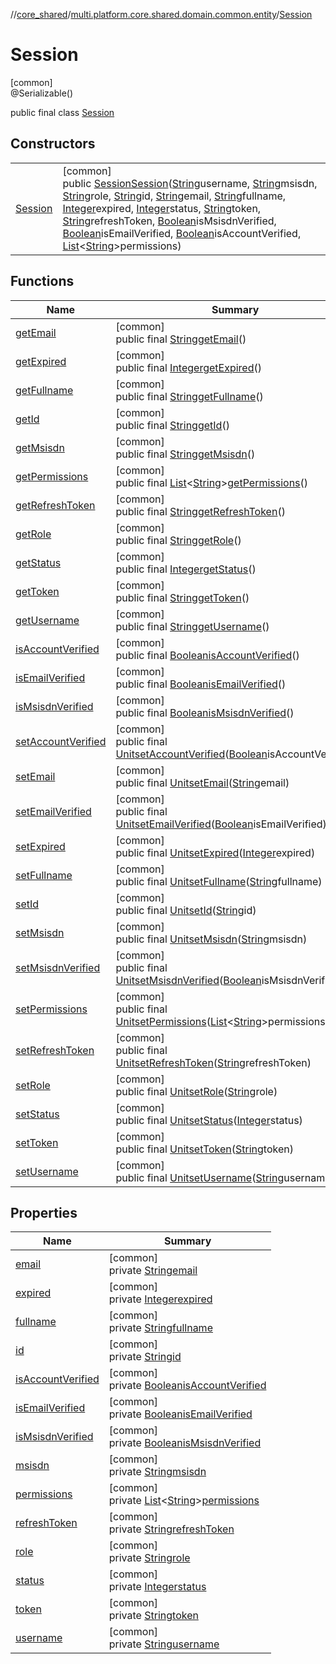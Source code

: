 //[core_shared](../../../index.md)/[multi.platform.core.shared.domain.common.entity](../index.md)/[Session](index.md)

# Session

[common]\
@Serializable()

public final class [Session](index.md)

## Constructors

| | |
|---|---|
| [Session](-session.md) | [common]<br>public [Session](index.md)[Session](-session.md)([String](https://docs.oracle.com/javase/8/docs/api/java/lang/String.html)username, [String](https://docs.oracle.com/javase/8/docs/api/java/lang/String.html)msisdn, [String](https://docs.oracle.com/javase/8/docs/api/java/lang/String.html)role, [String](https://docs.oracle.com/javase/8/docs/api/java/lang/String.html)id, [String](https://docs.oracle.com/javase/8/docs/api/java/lang/String.html)email, [String](https://docs.oracle.com/javase/8/docs/api/java/lang/String.html)fullname, [Integer](https://docs.oracle.com/javase/8/docs/api/java/lang/Integer.html)expired, [Integer](https://docs.oracle.com/javase/8/docs/api/java/lang/Integer.html)status, [String](https://docs.oracle.com/javase/8/docs/api/java/lang/String.html)token, [String](https://docs.oracle.com/javase/8/docs/api/java/lang/String.html)refreshToken, [Boolean](https://docs.oracle.com/javase/8/docs/api/java/lang/Boolean.html)isMsisdnVerified, [Boolean](https://docs.oracle.com/javase/8/docs/api/java/lang/Boolean.html)isEmailVerified, [Boolean](https://docs.oracle.com/javase/8/docs/api/java/lang/Boolean.html)isAccountVerified, [List](https://docs.oracle.com/javase/8/docs/api/java/util/List.html)&lt;[String](https://docs.oracle.com/javase/8/docs/api/java/lang/String.html)&gt;permissions) |

## Functions

| Name | Summary |
|---|---|
| [getEmail](get-email.md) | [common]<br>public final [String](https://docs.oracle.com/javase/8/docs/api/java/lang/String.html)[getEmail](get-email.md)() |
| [getExpired](get-expired.md) | [common]<br>public final [Integer](https://docs.oracle.com/javase/8/docs/api/java/lang/Integer.html)[getExpired](get-expired.md)() |
| [getFullname](get-fullname.md) | [common]<br>public final [String](https://docs.oracle.com/javase/8/docs/api/java/lang/String.html)[getFullname](get-fullname.md)() |
| [getId](get-id.md) | [common]<br>public final [String](https://docs.oracle.com/javase/8/docs/api/java/lang/String.html)[getId](get-id.md)() |
| [getMsisdn](get-msisdn.md) | [common]<br>public final [String](https://docs.oracle.com/javase/8/docs/api/java/lang/String.html)[getMsisdn](get-msisdn.md)() |
| [getPermissions](get-permissions.md) | [common]<br>public final [List](https://docs.oracle.com/javase/8/docs/api/java/util/List.html)&lt;[String](https://docs.oracle.com/javase/8/docs/api/java/lang/String.html)&gt;[getPermissions](get-permissions.md)() |
| [getRefreshToken](get-refresh-token.md) | [common]<br>public final [String](https://docs.oracle.com/javase/8/docs/api/java/lang/String.html)[getRefreshToken](get-refresh-token.md)() |
| [getRole](get-role.md) | [common]<br>public final [String](https://docs.oracle.com/javase/8/docs/api/java/lang/String.html)[getRole](get-role.md)() |
| [getStatus](get-status.md) | [common]<br>public final [Integer](https://docs.oracle.com/javase/8/docs/api/java/lang/Integer.html)[getStatus](get-status.md)() |
| [getToken](get-token.md) | [common]<br>public final [String](https://docs.oracle.com/javase/8/docs/api/java/lang/String.html)[getToken](get-token.md)() |
| [getUsername](get-username.md) | [common]<br>public final [String](https://docs.oracle.com/javase/8/docs/api/java/lang/String.html)[getUsername](get-username.md)() |
| [isAccountVerified](is-account-verified.md) | [common]<br>public final [Boolean](https://docs.oracle.com/javase/8/docs/api/java/lang/Boolean.html)[isAccountVerified](is-account-verified.md)() |
| [isEmailVerified](is-email-verified.md) | [common]<br>public final [Boolean](https://docs.oracle.com/javase/8/docs/api/java/lang/Boolean.html)[isEmailVerified](is-email-verified.md)() |
| [isMsisdnVerified](is-msisdn-verified.md) | [common]<br>public final [Boolean](https://docs.oracle.com/javase/8/docs/api/java/lang/Boolean.html)[isMsisdnVerified](is-msisdn-verified.md)() |
| [setAccountVerified](set-account-verified.md) | [common]<br>public final [Unit](https://kotlinlang.org/api/latest/jvm/stdlib/kotlin/-unit/index.html)[setAccountVerified](set-account-verified.md)([Boolean](https://docs.oracle.com/javase/8/docs/api/java/lang/Boolean.html)isAccountVerified) |
| [setEmail](set-email.md) | [common]<br>public final [Unit](https://kotlinlang.org/api/latest/jvm/stdlib/kotlin/-unit/index.html)[setEmail](set-email.md)([String](https://docs.oracle.com/javase/8/docs/api/java/lang/String.html)email) |
| [setEmailVerified](set-email-verified.md) | [common]<br>public final [Unit](https://kotlinlang.org/api/latest/jvm/stdlib/kotlin/-unit/index.html)[setEmailVerified](set-email-verified.md)([Boolean](https://docs.oracle.com/javase/8/docs/api/java/lang/Boolean.html)isEmailVerified) |
| [setExpired](set-expired.md) | [common]<br>public final [Unit](https://kotlinlang.org/api/latest/jvm/stdlib/kotlin/-unit/index.html)[setExpired](set-expired.md)([Integer](https://docs.oracle.com/javase/8/docs/api/java/lang/Integer.html)expired) |
| [setFullname](set-fullname.md) | [common]<br>public final [Unit](https://kotlinlang.org/api/latest/jvm/stdlib/kotlin/-unit/index.html)[setFullname](set-fullname.md)([String](https://docs.oracle.com/javase/8/docs/api/java/lang/String.html)fullname) |
| [setId](set-id.md) | [common]<br>public final [Unit](https://kotlinlang.org/api/latest/jvm/stdlib/kotlin/-unit/index.html)[setId](set-id.md)([String](https://docs.oracle.com/javase/8/docs/api/java/lang/String.html)id) |
| [setMsisdn](set-msisdn.md) | [common]<br>public final [Unit](https://kotlinlang.org/api/latest/jvm/stdlib/kotlin/-unit/index.html)[setMsisdn](set-msisdn.md)([String](https://docs.oracle.com/javase/8/docs/api/java/lang/String.html)msisdn) |
| [setMsisdnVerified](set-msisdn-verified.md) | [common]<br>public final [Unit](https://kotlinlang.org/api/latest/jvm/stdlib/kotlin/-unit/index.html)[setMsisdnVerified](set-msisdn-verified.md)([Boolean](https://docs.oracle.com/javase/8/docs/api/java/lang/Boolean.html)isMsisdnVerified) |
| [setPermissions](set-permissions.md) | [common]<br>public final [Unit](https://kotlinlang.org/api/latest/jvm/stdlib/kotlin/-unit/index.html)[setPermissions](set-permissions.md)([List](https://docs.oracle.com/javase/8/docs/api/java/util/List.html)&lt;[String](https://docs.oracle.com/javase/8/docs/api/java/lang/String.html)&gt;permissions) |
| [setRefreshToken](set-refresh-token.md) | [common]<br>public final [Unit](https://kotlinlang.org/api/latest/jvm/stdlib/kotlin/-unit/index.html)[setRefreshToken](set-refresh-token.md)([String](https://docs.oracle.com/javase/8/docs/api/java/lang/String.html)refreshToken) |
| [setRole](set-role.md) | [common]<br>public final [Unit](https://kotlinlang.org/api/latest/jvm/stdlib/kotlin/-unit/index.html)[setRole](set-role.md)([String](https://docs.oracle.com/javase/8/docs/api/java/lang/String.html)role) |
| [setStatus](set-status.md) | [common]<br>public final [Unit](https://kotlinlang.org/api/latest/jvm/stdlib/kotlin/-unit/index.html)[setStatus](set-status.md)([Integer](https://docs.oracle.com/javase/8/docs/api/java/lang/Integer.html)status) |
| [setToken](set-token.md) | [common]<br>public final [Unit](https://kotlinlang.org/api/latest/jvm/stdlib/kotlin/-unit/index.html)[setToken](set-token.md)([String](https://docs.oracle.com/javase/8/docs/api/java/lang/String.html)token) |
| [setUsername](set-username.md) | [common]<br>public final [Unit](https://kotlinlang.org/api/latest/jvm/stdlib/kotlin/-unit/index.html)[setUsername](set-username.md)([String](https://docs.oracle.com/javase/8/docs/api/java/lang/String.html)username) |

## Properties

| Name | Summary |
|---|---|
| [email](index.md#-2141752723%2FProperties%2F-1689394408) | [common]<br>private [String](https://docs.oracle.com/javase/8/docs/api/java/lang/String.html)[email](index.md#-2141752723%2FProperties%2F-1689394408) |
| [expired](index.md#-897355772%2FProperties%2F-1689394408) | [common]<br>private [Integer](https://docs.oracle.com/javase/8/docs/api/java/lang/Integer.html)[expired](index.md#-897355772%2FProperties%2F-1689394408) |
| [fullname](index.md#-127733481%2FProperties%2F-1689394408) | [common]<br>private [String](https://docs.oracle.com/javase/8/docs/api/java/lang/String.html)[fullname](index.md#-127733481%2FProperties%2F-1689394408) |
| [id](index.md#1046264758%2FProperties%2F-1689394408) | [common]<br>private [String](https://docs.oracle.com/javase/8/docs/api/java/lang/String.html)[id](index.md#1046264758%2FProperties%2F-1689394408) |
| [isAccountVerified](is-account-verified.md) | [common]<br>private [Boolean](https://docs.oracle.com/javase/8/docs/api/java/lang/Boolean.html)[isAccountVerified](is-account-verified.md) |
| [isEmailVerified](is-email-verified.md) | [common]<br>private [Boolean](https://docs.oracle.com/javase/8/docs/api/java/lang/Boolean.html)[isEmailVerified](is-email-verified.md) |
| [isMsisdnVerified](is-msisdn-verified.md) | [common]<br>private [Boolean](https://docs.oracle.com/javase/8/docs/api/java/lang/Boolean.html)[isMsisdnVerified](is-msisdn-verified.md) |
| [msisdn](index.md#1915130327%2FProperties%2F-1689394408) | [common]<br>private [String](https://docs.oracle.com/javase/8/docs/api/java/lang/String.html)[msisdn](index.md#1915130327%2FProperties%2F-1689394408) |
| [permissions](index.md#-1058482811%2FProperties%2F-1689394408) | [common]<br>private [List](https://docs.oracle.com/javase/8/docs/api/java/util/List.html)&lt;[String](https://docs.oracle.com/javase/8/docs/api/java/lang/String.html)&gt;[permissions](index.md#-1058482811%2FProperties%2F-1689394408) |
| [refreshToken](index.md#1453867347%2FProperties%2F-1689394408) | [common]<br>private [String](https://docs.oracle.com/javase/8/docs/api/java/lang/String.html)[refreshToken](index.md#1453867347%2FProperties%2F-1689394408) |
| [role](index.md#-416163909%2FProperties%2F-1689394408) | [common]<br>private [String](https://docs.oracle.com/javase/8/docs/api/java/lang/String.html)[role](index.md#-416163909%2FProperties%2F-1689394408) |
| [status](index.md#1849331391%2FProperties%2F-1689394408) | [common]<br>private [Integer](https://docs.oracle.com/javase/8/docs/api/java/lang/Integer.html)[status](index.md#1849331391%2FProperties%2F-1689394408) |
| [token](index.md#1672345264%2FProperties%2F-1689394408) | [common]<br>private [String](https://docs.oracle.com/javase/8/docs/api/java/lang/String.html)[token](index.md#1672345264%2FProperties%2F-1689394408) |
| [username](index.md#-1185611429%2FProperties%2F-1689394408) | [common]<br>private [String](https://docs.oracle.com/javase/8/docs/api/java/lang/String.html)[username](index.md#-1185611429%2FProperties%2F-1689394408) |
